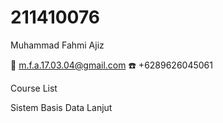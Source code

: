 # 211410076
Muhammad Fahmi Ajiz

📧 m.f.a.17.03.04@gmail.com
☎️ +6289626045061

Course List

Sistem Basis Data Lanjut
